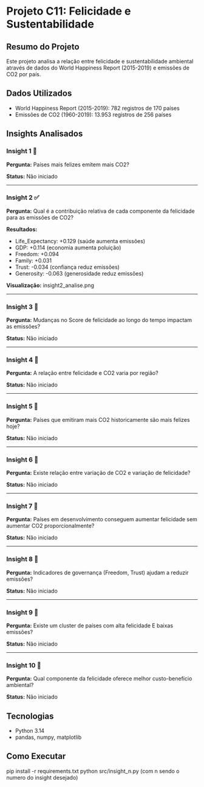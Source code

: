 ﻿# Projeto C11: Felicidade e Sustentabilidade

## Resumo do Projeto

Este projeto analisa a relação entre felicidade e sustentabilidade ambiental através de dados do World Happiness Report (2015-2019) e emissões de CO2 por país.

## Dados Utilizados

- World Happiness Report (2015-2019): 782 registros de 170 países
- Emissões de CO2 (1960-2019): 13.953 registros de 256 países

## Insights Analisados

### Insight 1 🚧

**Pergunta:** Países mais felizes emitem mais CO2?

**Status:** Não iniciado

---

### Insight 2 ✅

**Pergunta:** Qual é a contribuição relativa de cada componente da felicidade para as emissões de CO2?

**Resultados:**

- Life_Expectancy: +0.129 (saúde aumenta emissões)
- GDP: +0.114 (economia aumenta poluição)
- Freedom: +0.094
- Family: +0.031
- Trust: -0.034 (confiança reduz emissões)
- Generosity: -0.063 (generosidade reduz emissões)

**Visualização:** insight2_analise.png

---

### Insight 3 🚧

**Pergunta:** Mudanças no Score de felicidade ao longo do tempo impactam as emissões?

**Status:** Não iniciado

---

### Insight 4 🚧

**Pergunta:** A relação entre felicidade e CO2 varia por região?

**Status:** Não iniciado

---

### Insight 5 🚧

**Pergunta:** Países que emitiram mais CO2 historicamente são mais felizes hoje?

**Status:** Não iniciado

---

### Insight 6 🚧

**Pergunta:** Existe relação entre variação de CO2 e variação de felicidade?

**Status:** Não iniciado

---

### Insight 7 🚧

**Pergunta:** Países em desenvolvimento conseguem aumentar felicidade sem aumentar CO2 proporcionalmente?

**Status:** Não iniciado

---

### Insight 8 🚧

**Pergunta:** Indicadores de governança (Freedom, Trust) ajudam a reduzir emissões?

**Status:** Não iniciado

---

### Insight 9 🚧

**Pergunta:** Existe um cluster de países com alta felicidade E baixas emissões?

**Status:** Não iniciado

---

### Insight 10 🚧

**Pergunta:** Qual componente da felicidade oferece melhor custo-benefício ambiental?

**Status:** Não iniciado

## Tecnologias

- Python 3.14
- pandas, numpy, matplotlib

## Como Executar

pip install -r requirements.txt
python src/insight_n.py (com n sendo o numero do insight desejado)

